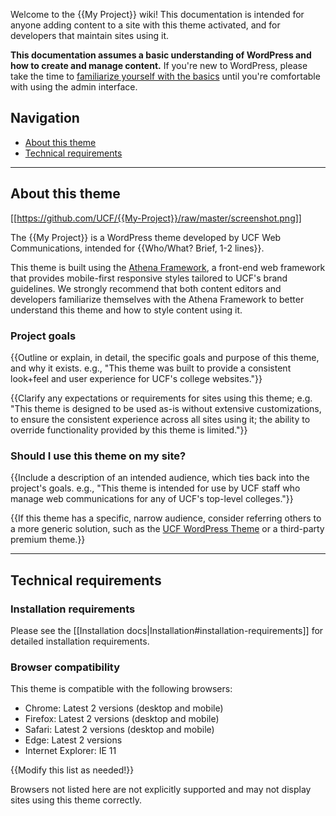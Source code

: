 Welcome to the {{My Project}} wiki! This documentation is intended for anyone adding content to a site with this theme activated, and for developers that maintain sites using it.

**This documentation assumes a basic understanding of WordPress and how to create and manage content.**  If you're new to WordPress, please take the time to [familiarize yourself with the basics](https://codex.wordpress.org/WordPress_Lessons) until you're comfortable with using the admin interface.

## Navigation
- [About this theme](#about-this-theme)
- [Technical requirements](#technical-requirements)

-----

## About this theme

[[https://github.com/UCF/{{My-Project}}/raw/master/screenshot.png]]

The {{My Project}} is a WordPress theme developed by UCF Web Communications, intended for {{Who/What? Brief, 1-2 lines}}.

This theme is built using the [Athena Framework](https://ucf.github.io/Athena-Framework/), a front-end web framework that provides mobile-first responsive styles tailored to UCF's brand guidelines.  We strongly recommend that both content editors and developers familiarize themselves with the Athena Framework to better understand this theme and how to style content using it.

### Project goals
{{Outline or explain, in detail, the specific goals and purpose of this theme, and why it exists.  e.g., "This theme was built to provide a consistent look+feel and user experience for UCF's college websites."}}

{{Clarify any expectations or requirements for sites using this theme; e.g. "This theme is designed to be used as-is without extensive customizations, to ensure the consistent experience across all sites using it; the ability to override functionality provided by this theme is limited."}}

### Should I use this theme on my site?
{{Include a description of an intended audience, which ties back into the project's goals.  e.g., "This theme is intended for use by UCF staff who manage web communications for any of UCF's top-level colleges."}}

{{If this theme has a specific, narrow audience, consider referring others to a more generic solution, such as the [UCF WordPress Theme](https://github.com/UCF/UCF-WordPress-Theme/) or a third-party premium theme.}}

-----

## Technical requirements

### Installation requirements
Please see the [[Installation docs|Installation#installation-requirements]] for detailed installation requirements.

### Browser compatibility
This theme is compatible with the following browsers:
* Chrome: Latest 2 versions (desktop and mobile)
* Firefox: Latest 2 versions (desktop and mobile)
* Safari: Latest 2 versions (desktop and mobile)
* Edge: Latest 2 versions
* Internet Explorer: IE 11

{{Modify this list as needed!}}

Browsers not listed here are not explicitly supported and may not display sites using this theme correctly.
